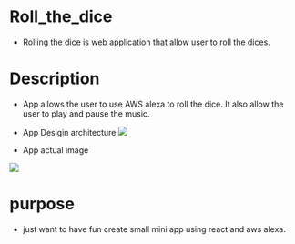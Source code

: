 # Roll_the_dice

  - Rolling the dice is web application that allow user to roll the dices.  
# Description

  - App allows the user to use AWS alexa to roll the dice. It also allow the user to play and pause the music.

  - App Desigin architecture
    <img src="https://www.draw.iolightbox=1&highlight=0000ff&edit=_blank&layers=1&nav=1&title=Untitled%20Diagram.drawio#R1ZfLjpswFIafhuVUYEPCLJM0M7PoTY2qLCsHPGDVYGScAH36OsIO2CZNOoradDX2z%2BH4%2BDuXMB5cFe0zR1X%2BkaWYesBPWw%2B%2B9wAIwgDIP0el65UYRr2QcZIqo0HYkJ9Yib5S9yTFtWEoGKOCVKaYsLLEiTA0xDlrTLNXRs1TK5RhR9gkiLrqlqQiV7eI%2FEF%2FwSTL9cmBr54USBsroc5RypqRBNceXHHGRL8q2hWmR3iaS%2F%2Fe05mnp8A4LsU1L7wctnBHuh19QuGM7rvPh0%2BbB%2BXlgOheXfjb1w8qXtFpCE1OBN5UKDnuG5loDy5zUVC5C%2BQS1VWP%2FpW0WJ62dEPT52AucDuSVKjPmBVY8E6aqKfgUWFTdaOBN0MSgpnS8nECtIhU4rOT64GNXCg8f4AKOKiWKPnxsC7Te%2BA1N3GBCLq8gvkELy3enBd0eC22Gyms5IzwwIzKAJY7LleZOCH4twyj2IYI3kUuRhBNYNTizTGGDkYHFS7TxXHUyV1CUV2TRPKoBeLClUcIzxKr2Z4n%2BHJq5QkZFpenC06NGevyH9GNJnpaaxxTJMjBnMxTwNUJXxiRNxvSC6302qOiv7d6azxJbUd2nQSWox6M40hmA3Ujs%2BpoUP8mYLupZ8aEl4ve41BcJ6Zvr7f5HdYb%2BC%2FrDfhW%2BqA1I66tt1NAylEQW47O1NutSiJ2SmKd5Oz7guIW3cPchoHJJwQTHwvB1MeC3bg3m9qPf7%2BLLnYHvKvuCPUvpk4afOM0DuemIxhfN40vd4fcDp%2FnvfnwTw5c%2FwI%3D"/>

  - App actual image
  
  <img src="https://user-images.githubusercontent.com/33853565/101845591-0e017900-3b1d-11eb-9988-959767d98313.png" />
  
# purpose

 - just want to have fun create small mini app using react and aws alexa.



 
